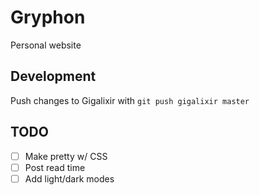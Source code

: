 # Gryphon
Personal website

## Development
Push changes to Gigalixir with `git push gigalixir master`

## TODO
- [ ] Make pretty w/ CSS
- [ ] Post read time
- [ ] Add light/dark modes